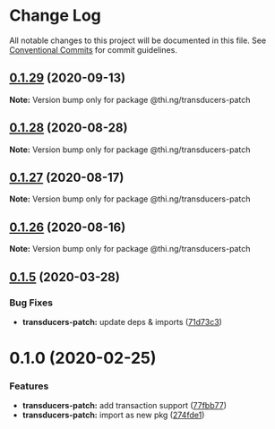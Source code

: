 # Change Log

All notable changes to this project will be documented in this file.
See [Conventional Commits](https://conventionalcommits.org) for commit guidelines.

## [0.1.29](https://github.com/thi-ng/umbrella/compare/@thi.ng/transducers-patch@0.1.28...@thi.ng/transducers-patch@0.1.29) (2020-09-13)

**Note:** Version bump only for package @thi.ng/transducers-patch





## [0.1.28](https://github.com/thi-ng/umbrella/compare/@thi.ng/transducers-patch@0.1.27...@thi.ng/transducers-patch@0.1.28) (2020-08-28)

**Note:** Version bump only for package @thi.ng/transducers-patch





## [0.1.27](https://github.com/thi-ng/umbrella/compare/@thi.ng/transducers-patch@0.1.26...@thi.ng/transducers-patch@0.1.27) (2020-08-17)

**Note:** Version bump only for package @thi.ng/transducers-patch





## [0.1.26](https://github.com/thi-ng/umbrella/compare/@thi.ng/transducers-patch@0.1.25...@thi.ng/transducers-patch@0.1.26) (2020-08-16)

**Note:** Version bump only for package @thi.ng/transducers-patch





## [0.1.5](https://github.com/thi-ng/umbrella/compare/@thi.ng/transducers-patch@0.1.4...@thi.ng/transducers-patch@0.1.5) (2020-03-28)


### Bug Fixes

* **transducers-patch:** update deps & imports ([71d73c3](https://github.com/thi-ng/umbrella/commit/71d73c3acc41d6cf2c5a4a91432bc85afa38980b))





# 0.1.0 (2020-02-25)


### Features

* **transducers-patch:** add transaction support ([77fbb77](https://github.com/thi-ng/umbrella/commit/77fbb774083c38e660644d7ee54b517e2521c3b5))
* **transducers-patch:** import as new pkg ([274fde1](https://github.com/thi-ng/umbrella/commit/274fde1721d478d70d90c720a819361fbc8af836))
